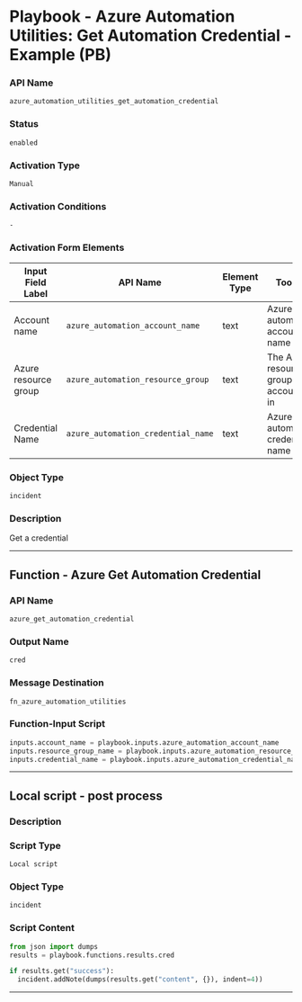 <!--
    DO NOT MANUALLY EDIT THIS FILE
    THIS FILE IS AUTOMATICALLY GENERATED WITH resilient-sdk codegen
    Generated with resilient-sdk v50.0.151
-->

# Playbook - Azure Automation Utilities: Get Automation Credential - Example (PB)

### API Name
`azure_automation_utilities_get_automation_credential`

### Status
`enabled`

### Activation Type
`Manual`

### Activation Conditions
`-`

### Activation Form Elements
| Input Field Label | API Name | Element Type | Tooltip | Requirement |
| ----------------- | -------- | ------------ | ------- | ----------- |
| Account name | `azure_automation_account_name` | text | Azure automation account name | Always |
| Azure resource group | `azure_automation_resource_group` | text | The Azure resource group this account is in | Always |
| Credential Name | `azure_automation_credential_name` | text | Azure automation credential name | Always |

### Object Type
`incident`

### Description
Get a credential


---
## Function - Azure Get Automation Credential

### API Name
`azure_get_automation_credential`

### Output Name
`cred`

### Message Destination
`fn_azure_automation_utilities`

### Function-Input Script
```python
inputs.account_name = playbook.inputs.azure_automation_account_name
inputs.resource_group_name = playbook.inputs.azure_automation_resource_group
inputs.credential_name = playbook.inputs.azure_automation_credential_name
```

---

## Local script - post process

### Description


### Script Type
`Local script`

### Object Type
`incident`

### Script Content
```python
from json import dumps
results = playbook.functions.results.cred

if results.get("success"):
  incident.addNote(dumps(results.get("content", {}), indent=4))
```

---

